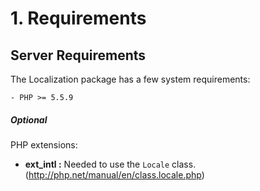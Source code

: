 # 1. Requirements

## Server Requirements

The Localization package has a few system requirements:

    - PHP >= 5.5.9

##### Optional

PHP extensions:

  * **ext_intl :** Needed to use the `Locale` class. (http://php.net/manual/en/class.locale.php)
